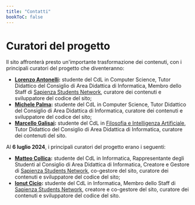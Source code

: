 ```yaml
---
title: "Contatti"
bookToC: false
---
```

# Curatori del progetto

Il sito affronterà presto un'importante trasformazione dei contenuti, con i principali curatori del progetto che diventeranno:

- **[Lorenzo Antonelli](https://github.com/Lorenzoantonelli):** studente del CdL in Computer Science, Tutor Didattico del Consiglio di Area Didattica di Informatica, Membro dello Staff di [Sapienza Students Network](https://hub.sapienzastudents.net/), curatore dei contenuti e sviluppatore del codice del sito;
- **[Michele Palma](https://github.com/palmaaaa):** studente del CdL in Computer Science, Tutor Didattico del Consiglio di Area Didattica di Informatica, curatore dei contenuti e sviluppatore del codice del sito;
- **[Marcello Galisai](https://github.com/marcellogalisai):** studente del CdL in [Filosofia e Intelligenza Artificiale](https://corsidilaurea.uniroma1.it/it/corso/2023/31774/home), Tutor Didattico del Consiglio di Area Didattica di Informatica, curatore dei contenuti del sito.

Al **6 luglio 2024**, i principali curatori del progetto erano i seguenti:

- **[Matteo Collica](https://github.com/matypist):** studente del CdL in Informatica, Rappresentante degli Studenti al Consiglio di Area Didattica di Informatica, Creatore e Gestore di [Sapienza Students Network](https://hub.sapienzastudents.net/), co-gestore del sito, curatore dei contenuti e sviluppatore del codice del sito;
- **[Ionut Cicio](https://github.com/CuriousCI):** studente del CdL in Informatica, Membro dello Staff di [Sapienza Students Network](https://hub.sapienzastudents.net/), creatore e co-gestore del sito, curatore dei contenuti e sviluppatore del codice del sito.